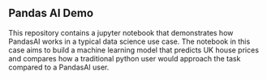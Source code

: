 ## Pandas AI Demo
This repository contains a jupyter notebook that demonstrates how PandasAI works in a typical data science use case. 
The notebook in this case aims to build a machine learning model that predicts UK house prices and compares how a traditional python user would approach the task compared to a PandasAI user.
